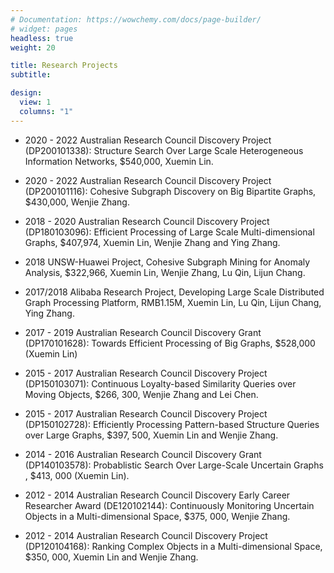 ```yaml
---
# Documentation: https://wowchemy.com/docs/page-builder/
# widget: pages
headless: true
weight: 20

title: Research Projects
subtitle:

design:
  view: 1
  columns: "1"
---
```


- 2020 - 2022 Australian Research Council Discovery Project (DP200101338): Structure Search Over Large Scale Heterogeneous Information Networks, $540,000, Xuemin Lin.
<!-- 
<br> -->

- 2020 - 2022 Australian Research Council Discovery Project (DP200101116): Cohesive Subgraph Discovery on Big Bipartite Graphs, $430,000, Wenjie Zhang.
<!-- 
<br> -->

- 2018 - 2020 Australian Research Council Discovery Project (DP180103096): Efficient Processing of Large Scale Multi-dimensional Graphs, $407,974, Xuemin Lin, Wenjie Zhang and Ying Zhang.
<!-- 
<br> -->

- 2018 UNSW-Huawei Project, Cohesive Subgraph Mining for Anomaly Analysis, $322,966, Xuemin Lin, Wenjie Zhang, Lu Qin, Lijun Chang.
<!-- 
<br> -->

- 2017/2018 Alibaba Research Project, Developing Large Scale Distributed Graph Processing Platform, RMB1.15M, Xuemin Lin, Lu Qin, Lijun Chang, Ying Zhang.
<!-- 
<br> -->

- 2017 - 2019 Australian Research Council Discovery Grant (DP170101628): Towards Efficient Processing of Big Graphs, $528,000 (Xuemin Lin)
<!-- 
<br> -->

- 2015 - 2017 Australian Research Council Discovery Project (DP150103071): Continuous Loyalty-based Similarity Queries over Moving Objects, $266, 300, Wenjie Zhang and Lei Chen.
<!-- 
<br> -->

- 2015 - 2017 Australian Research Council Discovery Project (DP150102728): Efficiently Processing Pattern-based Structure Queries over Large Graphs, $397, 500, Xuemin Lin and Wenjie Zhang.
<!-- 
<br> -->

- 2014 - 2016 Australian Research Council Discovery Grant (DP140103578): Probablistic Search Over Large-Scale Uncertain Graphs , $413, 000 (Xuemin Lin).
<!-- 
<br> -->

- 2012 - 2014 Australian Research Council Discovery Early Career Researcher Award (DE120102144): Continuously Monitoring Uncertain Objects in a Multi-dimensional Space, $375, 000, Wenjie Zhang.
<!-- 
<br> -->

- 2012 - 2014 Australian Research Council Discovery Project (DP120104168): Ranking Complex Objects in a Multi-dimensional Space, $350, 000, Xuemin Lin and Wenjie Zhang.